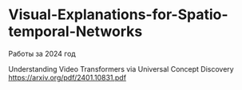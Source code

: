 # Visual-Explanations-for-Spatio-temporal-Networks

Работы за 2024 год



Understanding Video Transformers via Universal Concept Discovery https://arxiv.org/pdf/2401.10831.pdf

